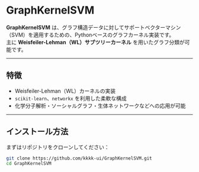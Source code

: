 # GraphKernelSVM

**GraphKernelSVM** は、グラフ構造データに対してサポートベクターマシン（SVM）を適用するための、Pythonベースのグラフカーネル実装です。  
主に **Weisfeiler-Lehman（WL）サブツリーカーネル** を用いたグラフ分類が可能です。

---

## 特徴

- Weisfeiler-Lehman（WL）カーネルの実装
- `scikit-learn`、`networkx` を利用した柔軟な構成
- 化学分子解析・ソーシャルグラフ・生体ネットワークなどへの応用が可能

---

## インストール方法

まずはリポジトリをクローンしてください：

```bash
git clone https://github.com/kkkk-ui/GraphKernelSVM.git
cd GraphKernelSVM
